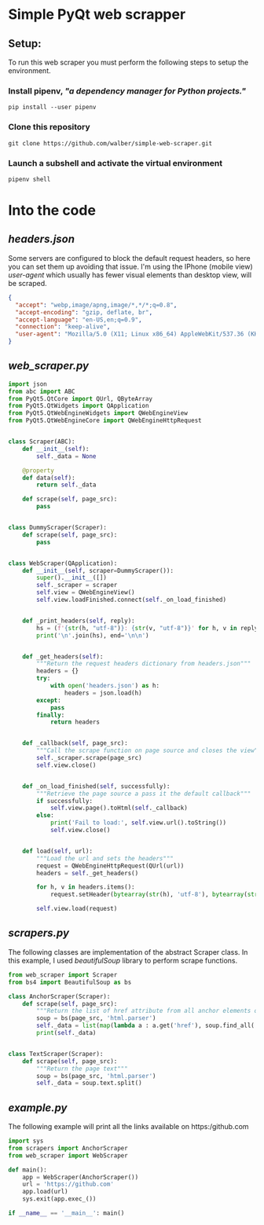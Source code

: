 # Simple PyQt web scrapper

## Setup:
To run this web scraper you must perform the following steps to setup the environment.

### Install **pipenv**, _"a dependency manager for Python projects."_
```
pip install --user pipenv
```
### Clone this repository
```
git clone https://github.com/walber/simple-web-scraper.git
```
### Launch a subshell and activate the virtual environment
```
pipenv shell
```
# Into the code
## _headers.json_
Some servers are configured to block the default request headers, so here you can set them up avoiding that issue. I'm using the IPhone (mobile view) *user-agent* which usually has fewer visual elements than desktop view, will be scraped.
```json
{
  "accept": "webp,image/apng,image/*,*/*;q=0.8",
  "accept-encoding": "gzip, deflate, br",
  "accept-language": "en-US,en;q=0.9",
  "connection": "keep-alive",
  "user-agent": "Mozilla/5.0 (X11; Linux x86_64) AppleWebKit/537.36 (KHTML, like Gecko) Chrome/84.0.4147.105 Safari/537.36"
}
```

## _web_scraper.py_
```python
import json
from abc import ABC
from PyQt5.QtCore import QUrl, QByteArray
from PyQt5.QtWidgets import QApplication
from PyQt5.QtWebEngineWidgets import QWebEngineView
from PyQt5.QtWebEngineCore import QWebEngineHttpRequest


class Scraper(ABC):
    def __init__(self):
        self._data = None

    @property
    def data(self):
        return self._data

    def scrape(self, page_src):
        pass


class DummyScraper(Scraper):
    def scrape(self, page_src):
        pass


class WebScraper(QApplication):
    def __init__(self, scraper=DummyScraper()):
        super().__init__([])
        self._scraper = scraper
        self.view = QWebEngineView()
        self.view.loadFinished.connect(self._on_load_finished)


    def _print_headers(self, reply):
        hs = (f'{str(h, "utf-8")}: {str(v, "utf-8")}' for h, v in reply.rawHeaderPairs())
        print('\n'.join(hs), end='\n\n')


    def _get_headers(self):
        """Return the request headers dictionary from headers.json"""
        headers = {}       
        try:
            with open('headers.json') as h:
                headers = json.load(h)
        except:
            pass
        finally:
            return headers


    def _callback(self, page_src):
        """Call the scrape function on page source and closes the view"""
        self._scraper.scrape(page_src)
        self.view.close()


    def _on_load_finished(self, successfully):
        """Retrieve the page source a pass it the default callback"""
        if successfully:
            self.view.page().toHtml(self._callback)
        else:
            print('Fail to load:', self.view.url().toString())
            self.view.close()


    def load(self, url):
        """Load the url and sets the headers"""
        request = QWebEngineHttpRequest(QUrl(url))
        headers = self._get_headers()

        for h, v in headers.items():
            request.setHeader(bytearray(str(h), 'utf-8'), bytearray(str(v), 'utf-8'))

        self.view.load(request)

```
## _scrapers.py_
The following classes are implementation of the abstract Scraper class. In this example, I used *beautifulSoup* library to perform scrape functions. 
```python
from web_scraper import Scraper
from bs4 import BeautifulSoup as bs

class AnchorScraper(Scraper):
    def scrape(self, page_src):
        """Return the list of href attribute from all anchor elements on the page"""
        soup = bs(page_src, 'html.parser')
        self._data = list(map(lambda a : a.get('href'), soup.find_all('a')))
        print(self._data)


class TextScraper(Scraper):
    def scrape(self, page_src):
        """Return the page text"""
        soup = bs(page_src, 'html.parser')
        self._data = soup.text.split()

```
## _example.py_
The following example will print all the links available on https:/github.com
```python
import sys
from scrapers import AnchorScraper
from web_scraper import WebScraper

def main():
    app = WebScraper(AnchorScraper())
    url = 'https://github.com'
    app.load(url)
    sys.exit(app.exec_())

if __name__ == '__main__': main()
```
